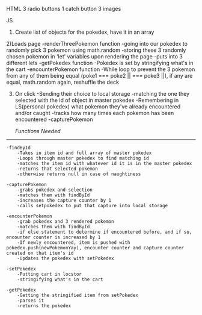 HTML
3 radio buttons
1 catch button
3 images

JS
1) Create list of objects for the pokedex, have it in an array
    
2)Loads page
        -renderThreePokemon function
        -going into our pokedex to randomly pick 3 pokemon using math.random 
        -storing these 3 randomly chosen pokemon in 'let' variables upon rendering the page
        -puts into 3 different lets
        -getPokedex function
        -Pokedex is set by stringifying what's in the cart 
        -encounterPokemon function
        -While loop to prevent the 3 pokemon from any of them being equal (poke1 === poke2 || === poke3 ||), if any are equal, math.random again, reshuffle the deck

3) On click
    -Sending their choice to local storage
    -matching the one they selected with the id of object in master pokedex
    -Remembering in LS(personal pokedex) what pokemon they've already encountered and/or caught
    -tracks how many times each pokemon has been encountered
    -capturePokemon

    *Functions Needed*
----------------------------
    -findById
        -Takes in item id and full array of master pokedex
        -Loops through master pokedex to find matching id
        -matches the item id with whatever id it is in the master pokedex
        -returns that selected pokemon
        -otherwise returns null in case of naughtiness

    -capturePokemon
        -grabs pokedex and selection
        -matches them with findById
        -increases the capture counter by 1
        -calls setpokedex to put that capture into local storage

    -encounterPokemon
        -grab pokedex and 3 rendered pokemon
        -matches them with findById
        -if else statement to determine if encountered before, and if so, encounter counter is increased by 1
        -If newly encountered, item is pushed with pokedex.push(newPokemonYay), encounter counter and capture counter created on that item's id
        -Updates the pokedex with setPokedex

    -setPokedex
        -Putting cart in locstor
        -stringifying what's in the cart

    -getPokedex
        -Getting the stringified item from setPokedex
        -parses it
        -returns the pokedex


